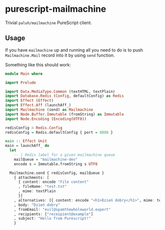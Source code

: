 # purescript-mailmachine

Trivial `paluh/mailmachine` PureScript client.

## Usage

If you have `mailmachine` up and running all you need to do is to push `Mailmachine.Mail` record into it by using `send` function.

Something like this should work:

```purescript
module Main where

import Prelude

import Data.MediaType.Common (textHTML, textPlain)
import Database.Redis (Config, defaultConfig) as Redis
import Effect (Effect)
import Effect.Aff (launchAff_)
import Mailmachine (send) as Mailmachine
import Node.Buffer.Immutable (fromString) as Immutable
import Node.Encoding (Encoding(UTF8))

redisConfig ∷ Redis.Config
redisConfig = Redis.defaultConfig { port = 8888 }

main :: Effect Unit
main = launchAff_ do
  let
    -- | Redis label for a given mailmachine queue
    mailQueue = "mailmachine-dev"
    encode s = Immutable.fromString s UTF8

  Mailmachine.send { redisConfig, mailQueue }
    { attachments: [
      { content: encode "File content"
      , fileName: "test.txt"
      , mime: textPlain
      }]
    , alternatives: [{ content: encode "<h1>Dzień dobry</h1>", mime: textHTML }]
    , body: "Dzień dobry"
    , fromEmail: "evil@spamthewholeworld.expert"
    , recipients: ["receipient@example"]
    , subject: "Hello from Purescript!"
    }
```
